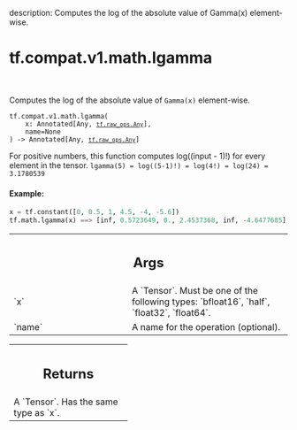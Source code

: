 description: Computes the log of the absolute value of Gamma(x) element-wise.

<div itemscope itemtype="http://developers.google.com/ReferenceObject">
<meta itemprop="name" content="tf.compat.v1.math.lgamma" />
<meta itemprop="path" content="Stable" />
</div>

# tf.compat.v1.math.lgamma

<!-- Insert buttons and diff -->

<table class="tfo-notebook-buttons tfo-api nocontent" align="left">

</table>



Computes the log of the absolute value of `Gamma(x)` element-wise.


<pre class="devsite-click-to-copy prettyprint lang-py tfo-signature-link">
<code>tf.compat.v1.math.lgamma(
    x: Annotated[Any, <a href="../../../../tf/raw_ops/Any.md"><code>tf.raw_ops.Any</code></a>],
    name=None
) -> Annotated[Any, <a href="../../../../tf/raw_ops/Any.md"><code>tf.raw_ops.Any</code></a>]
</code></pre>



<!-- Placeholder for "Used in" -->

  For positive numbers, this function computes log((input - 1)!) for every element in the tensor.
  `lgamma(5) = log((5-1)!) = log(4!) = log(24) = 3.1780539`

#### Example:



```python
x = tf.constant([0, 0.5, 1, 4.5, -4, -5.6])
tf.math.lgamma(x) ==> [inf, 0.5723649, 0., 2.4537368, inf, -4.6477685]
```

<!-- Tabular view -->
 <table class="responsive fixed orange">
<colgroup><col width="214px"><col></colgroup>
<tr><th colspan="2"><h2 class="add-link">Args</h2></th></tr>

<tr>
<td>
`x`<a id="x"></a>
</td>
<td>
A `Tensor`. Must be one of the following types: `bfloat16`, `half`, `float32`, `float64`.
</td>
</tr><tr>
<td>
`name`<a id="name"></a>
</td>
<td>
A name for the operation (optional).
</td>
</tr>
</table>



<!-- Tabular view -->
 <table class="responsive fixed orange">
<colgroup><col width="214px"><col></colgroup>
<tr><th colspan="2"><h2 class="add-link">Returns</h2></th></tr>
<tr class="alt">
<td colspan="2">
A `Tensor`. Has the same type as `x`.
</td>
</tr>

</table>

